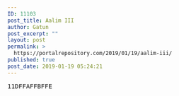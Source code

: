 ```yaml
---
ID: 11103
post_title: Aalim III
author: Gatun
post_excerpt: ""
layout: post
permalink: >
  https://portalrepository.com/2019/01/19/aalim-iii/
published: true
post_date: 2019-01-19 05:24:21
---
```

<pre>11DFFAFFBFFE</pre>